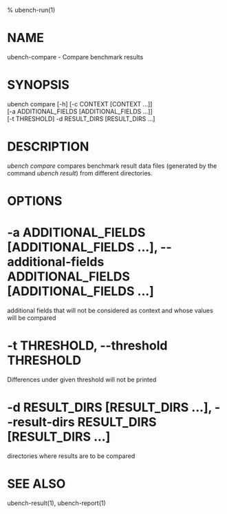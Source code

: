 % ubench-run(1)

# NAME


ubench-compare -  Compare benchmark results

# SYNOPSIS

ubench compare [-h] [-c CONTEXT [CONTEXT ...]]\
                    [-a ADDITIONAL_FIELDS [ADDITIONAL_FIELDS ...]]\
                    [-t THRESHOLD] -d RESULT_DIRS [RESULT_DIRS ...]
  
# DESCRIPTION

*ubench compare* compares benchmark result data files (generated by the command *ubench result*) from different directories.

# OPTIONS

# -a ADDITIONAL_FIELDS [ADDITIONAL_FIELDS ...], --additional-fields ADDITIONAL_FIELDS [ADDITIONAL_FIELDS ...]
  additional fields that will not be considered as context
  and whose values will be compared

# -t THRESHOLD, --threshold THRESHOLD
  Differences under given threshold will not be printed
                        
# -d RESULT_DIRS [RESULT_DIRS ...], --result-dirs RESULT_DIRS [RESULT_DIRS ...]
  directories where results are to be compared
  

# SEE ALSO

ubench-result(1), ubench-report(1)
